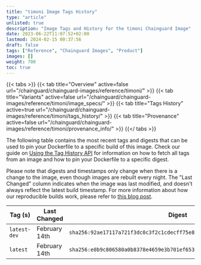 ```yaml
---
title: "timoni Image Tags History"
type: "article"
unlisted: true
description: "Image Tags and History for the timoni Chainguard Image"
date: 2023-06-22T11:07:52+02:00
lastmod: 2024-02-15 00:37:56
draft: false
tags: ["Reference", "Chainguard Images", "Product"]
images: []
weight: 700
toc: true
---
```


{{< tabs >}}
{{< tab title="Overview" active=false url="/chainguard/chainguard-images/reference/timoni/" >}}
{{< tab title="Variants" active=false url="/chainguard/chainguard-images/reference/timoni/image_specs/" >}}
{{< tab title="Tags History" active=true url="/chainguard/chainguard-images/reference/timoni/tags_history/" >}}
{{< tab title="Provenance" active=false url="/chainguard/chainguard-images/reference/timoni/provenance_info/" >}}
{{</ tabs >}}

The following table contains the most recent tags and digests that can be used to pin your Dockerfile to a specific build of this image. Check our guide on [Using the Tag History API](/chainguard/chainguard-images/using-the-tag-history-api/) for information on how to fetch all tags from an image and how to pin your Dockerfile to a specific digest.

Please note that digests and timestamps only change when there is a change to the image, even though images are rebuilt every night. The "Last Changed" column indicates when the image was last modified, and doesn't always reflect the latest build timestamp. For more information about how our reproducible builds work, please refer to [this blog post](https://www.chainguard.dev/unchained/reproducing-chainguards-reproducible-image-builds).

| Tag (s)       | Last Changed  | Digest                                                                    |
|---------------|---------------|---------------------------------------------------------------------------|
|  `latest-dev` | February 14th | `sha256:92ae17117a721f3dc0c3f2c1cdecff75e8f4753f9bbcbbea22394c0b709cd6e0` |
|  `latest`     | February 14th | `sha256:e0b9c806580a0b8378e4659e3b701ef653dd7d815b0ffe783e0f88d77cf64920` |

